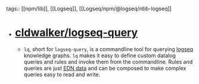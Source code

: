 tags:: [[npm/lib]], [[Logseq]], [[Logseq/npm/@logseq/nbb-logseq]]

- # [cldwalker/logseq-query](https://github.com/cldwalker/logseq-query)
	- `lq`, short for `logseq-query`, is a commandline tool for querying [logseq](https://logseq.com/) knowledge graphs. `lq` makes it easy to define custom datalog queries and rules and invoke them from the commandline. Rules and queries are just [EDN data](https://github.com/edn-format/edn) and can be composed to make complex queries easy to read and write.